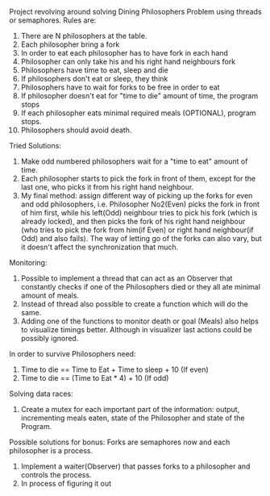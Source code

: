 Project revolving around solving Dining Philosophers Problem using threads or semaphores.
Rules are:
1. There are N philosophers at the table.
2. Each philosopher bring a fork
3. In order to eat each philosopher has to have fork in each hand
4. Philosopher can only take his and his right hand neighbours fork
5. Philosophers have time to eat, sleep and die
6. If philosophers don't eat or sleep, they think
7. Philosophers have to wait for forks to be free in order to eat
8. If philosopher doesn't eat for "time to die" amount of time, the program stops
9. If each philosopher eats minimal required meals (OPTIONAL), program stops.
10. Philosophers should avoid death.

Tried Solutions:
1. Make odd numbered philosophers wait for a "time to eat" amount of time.
2. Each philosopher starts to pick the fork in front of them, except for the last one, who picks it from his right hand neighbour.
3. My final method: assign different way of picking up the forks for even and odd philosophers, i.e. Philosopher No2(Even) picks the fork in front of him first,
   while his left(Odd) neighbour tries to pick his fork (which is already locked), and then picks the fork of his right hand neighbour
   (who tries to pick the fork from him(if Even) or right hand neighbour(if Odd) and also fails). The way of letting go of the forks can also vary, but it doesn't affect the synchronization that much.

Monitoring:
1. Possible to implement a thread that can act as an Observer that constantly checks if one of the Philosophers died or they all ate minimal amount of meals.
2. Instead of thread also possible to create a function which will do the same.
3. Adding one of the functions to monitor death or goal (Meals) also helps to visualize timings better. Although in visualizer last actions could be possibly ignored.

In order to survive Philosophers need:
1. Time to die == Time to Eat + Time to sleep + 10 (If even)
2. Time to die == (Time to Eat * 4) + 10 (If odd)

Solving data races:
1. Create a mutex for each important part of the information: output, incrementing meals eaten, state of the Philosopher and state of the Program.


Possible solutions for bonus:
Forks are semaphores now and each philosopher is a process.
1. Implement a waiter(Observer) that passes forks to a philosopher and controls the process.
2. In process of figuring it out
